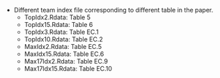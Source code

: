 - Different team index file corresponding to different table in the paper.
    - TopIdx2.Rdata: Table 5
    - TopIdx15.Rdata: Table 6
    - TopIdx3.Rdata: Table EC.1
    - TopIdx10.Rdata: Table EC.2
    - MaxIdx2.Rdata: Table EC.5
    - MaxIdx15.Rdata: Table EC.6
    - Max17Idx2.Rdata: Table EC.9
    - Max17Idx15.Rdata: Table EC.10
    
